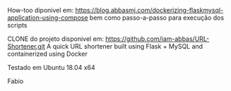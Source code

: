 How-too diponivel em: https://blog.abbasmj.com/dockerizing-flaskmysql-application-using-compose
bem como passo-a-passo para execução dos scripts

CLONE do projeto disponivel em: https://github.com/iam-abbas/URL-Shortener.git
A quick URL shortener built using Flask + MySQL and containerized using Docker
 
Testado em Ubuntu 18.04 x64

Fabio 

